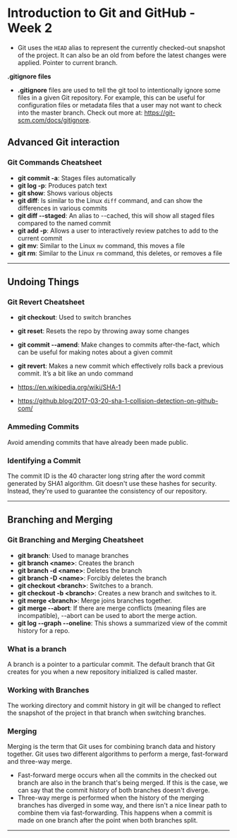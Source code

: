 # Introduction to Git and GitHub - Week 2

* Git uses the `HEAD` alias to represent the currently checked-out 
snapshot of the project. It can also be an old from before the latest changes were applied. Pointer to current branch.

**.gitignore files**

* **.gitignore** files are used to tell the git tool to intentionally ignore some files in a given Git repository. For example, this can be useful for configuration files or metadata files that a user may not want to check into the master branch. Check out more at: https://git-scm.com/docs/gitignore.
 
## Advanced Git interaction

### Git Commands Cheatsheet

* **git commit -a**: Stages files automatically
* **git log -p**: Produces patch text
* **git show**: Shows various objects
* **git diff**: Is similar to the Linux `diff` command, and can show the differences in various commits
* **git diff --staged**: An alias to --cached, this will show all staged files compared to the named commit
* **git add -p**: Allows a user to interactively review patches to add to the current commit
* **git mv**: Similar to the Linux `mv` command, this moves a file
* **git rm**: Similar to the Linux `rm` command, this deletes, or removes a file

---

## Undoing Things

### Git Revert Cheatsheet

* **git checkout**: Used to switch branches
* **git reset**: Resets the repo by throwing away some changes
* **git commit --amend**: Make changes to commits after-the-fact, which can be useful for making notes about a given
 commit
* **git revert**:  Makes a new commit which effectively rolls back a previous commit. It’s a bit like an undo command

* https://en.wikipedia.org/wiki/SHA-1
* https://github.blog/2017-03-20-sha-1-collision-detection-on-github-com/

### Ammeding Commits

Avoid amending commits that have already been made public.

### Identifying a Commit

The commit ID is the 40 character long string after the word commit generated by SHA1 algorithm. Git doesn't use these hashes for security. Instead, they're used to guarantee the consistency of our repository.

---

## Branching and Merging

### Git Branching and Merging Cheatsheet

* **git branch**:  Used to manage branches
* **git branch \<name>**\: Creates the branch
* **git branch -d \<name>**\: Deletes the branch
* **git branch -D \<name>**\: Forcibly deletes the branch
* **git checkout \<branch>**\: Switches to a branch.
* **git checkout -b \<branch>**\: Creates a new branch and switches to it.
* **git merge \<branch>**\: Merge joins branches together.
* **git merge --abort**: If there are merge conflicts (meaning files are incompatible), --abort can be used to abort the
 merge action.
* **git log --graph --oneline**: This shows a summarized view of the commit history for a repo.

### What is a branch

A branch is a pointer to a particular commit. The default branch that Git creates for you when a new repository initialized is called master.

### Working with Branches

The working directory and commit history in git will be changed to reflect the snapshot of the project in that branch when switching branches.

### Merging

Merging is the term that Git uses for combining branch data and history together. Git uses two different algorithms to perform a merge, fast-forward and three-way merge.

* Fast-forward merge occurs when all the commits in the checked out branch are also in the branch that's being merged. If this is the case, we can say that the commit history of both branches doesn't diverge.
* Three-way merge is performed when the history of the merging branches has diverged in some way, and there isn't a nice linear path to combine them via fast-forwarding. This happens when a commit is made on one branch after the point when both branches split.

---
